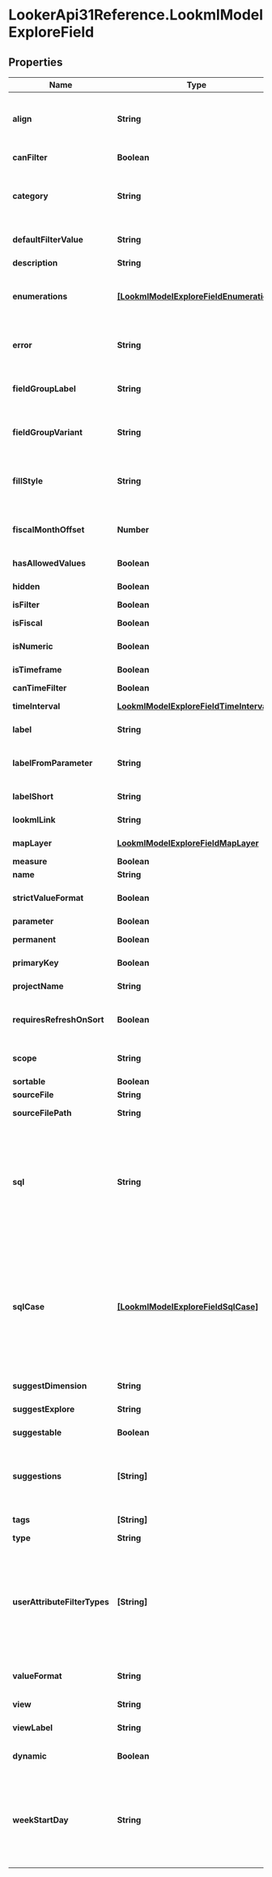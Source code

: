 # LookerApi31Reference.LookmlModelExploreField

## Properties
Name | Type | Description | Notes
------------ | ------------- | ------------- | -------------
**align** | **String** | The appropriate horizontal text alignment the values of this field shoud be displayed in. Valid values are: \&quot;left\&quot;, \&quot;right\&quot;. | [optional] 
**canFilter** | **Boolean** | Whether it&#39;s possible to filter on this field. | [optional] 
**category** | **String** | Field category Valid values are: \&quot;parameter\&quot;, \&quot;filter\&quot;, \&quot;measure\&quot;, \&quot;dimension\&quot;. | [optional] 
**defaultFilterValue** | **String** | The default value that this field uses when filtering. Null if there is no default value. | [optional] 
**description** | **String** | Description | [optional] 
**enumerations** | [**[LookmlModelExploreFieldEnumeration]**](LookmlModelExploreFieldEnumeration.md) | An array enumerating all the possible values that this field can contain. When null, there is no limit to the set of possible values this field can contain. | [optional] 
**error** | **String** | An error message indicating a problem with the definition of this field. If there are no errors, this will be null. | [optional] 
**fieldGroupLabel** | **String** | A label creating a grouping of fields. All fields with this label should be presented together when displayed in a UI. | [optional] 
**fieldGroupVariant** | **String** | When presented in a field group via field_group_label, a shorter name of the field to be displayed in that context. | [optional] 
**fillStyle** | **String** | The style of dimension fill that is possible for this field. Null if no dimension fill is possible. Valid values are: \&quot;enumeration\&quot;, \&quot;range\&quot;. | [optional] 
**fiscalMonthOffset** | **Number** | An offset (in months) from the calendar start month to the fiscal start month defined in the LookML model this field belongs to. | [optional] 
**hasAllowedValues** | **Boolean** | Whether this field has a set of allowed_values specified in LookML. | [optional] 
**hidden** | **Boolean** | Whether this field should be hidden from the user interface. | [optional] 
**isFilter** | **Boolean** | Whether this field is a filter. | [optional] 
**isFiscal** | **Boolean** | Whether this field represents a fiscal time value. | [optional] 
**isNumeric** | **Boolean** | Whether this field is of a type that represents a numeric value. | [optional] 
**isTimeframe** | **Boolean** | Whether this field is of a type that represents a time value. | [optional] 
**canTimeFilter** | **Boolean** | Whether this field can be time filtered. | [optional] 
**timeInterval** | [**LookmlModelExploreFieldTimeInterval**](LookmlModelExploreFieldTimeInterval.md) | Details on the time interval this field represents, if it is_timeframe. | [optional] 
**label** | **String** | Fully-qualified human-readable label of the field. | [optional] 
**labelFromParameter** | **String** | The name of the parameter that will provide a parameterized label for this field, if available in the current context. | [optional] 
**labelShort** | **String** | The human-readable label of the field, without the view label. | [optional] 
**lookmlLink** | **String** | A URL linking to the definition of this field in the LookML IDE. | [optional] 
**mapLayer** | [**LookmlModelExploreFieldMapLayer**](LookmlModelExploreFieldMapLayer.md) | If applicable, a map layer this field is associated with. | [optional] 
**measure** | **Boolean** | Whether this field is a measure. | [optional] 
**name** | **String** | Fully-qualified name of the field. | [optional] 
**strictValueFormat** | **Boolean** | If yes, the field will not be localized with the user attribute number_format. Defaults to no | [optional] 
**parameter** | **Boolean** | Whether this field is a parameter. | [optional] 
**permanent** | **Boolean** | Whether this field can be removed from a query. | [optional] 
**primaryKey** | **Boolean** | Whether or not the field represents a primary key. | [optional] 
**projectName** | **String** | The name of the project this field is defined in. | [optional] 
**requiresRefreshOnSort** | **Boolean** | When true, it&#39;s not possible to re-sort this field&#39;s values without re-running the SQL query, due to database logic that affects the sort. | [optional] 
**scope** | **String** | The LookML scope this field belongs to. The scope is typically the field&#39;s view. | [optional] 
**sortable** | **Boolean** | Whether this field can be sorted. | [optional] 
**sourceFile** | **String** | The path portion of source_file_path. | [optional] 
**sourceFilePath** | **String** | The fully-qualified path of the project file this field is defined in. | [optional] 
**sql** | **String** | SQL expression as defined in the LookML model. The SQL syntax shown here is a representation intended for auditability, and is not neccessarily an exact match for what will ultimately be run in the database. It may contain special LookML syntax or annotations that are not valid SQL. This will be null if the current user does not have the see_lookml permission for the field&#39;s model. | [optional] 
**sqlCase** | [**[LookmlModelExploreFieldSqlCase]**](LookmlModelExploreFieldSqlCase.md) | An array of conditions and values that make up a SQL Case expression, as defined in the LookML model. The SQL syntax shown here is a representation intended for auditability, and is not neccessarily an exact match for what will ultimately be run in the database. It may contain special LookML syntax or annotations that are not valid SQL. This will be null if the current user does not have the see_lookml permission for the field&#39;s model. | [optional] 
**suggestDimension** | **String** | The name of the dimension to base suggest queries from. | [optional] 
**suggestExplore** | **String** | The name of the explore to base suggest queries from. | [optional] 
**suggestable** | **Boolean** | Whether or not suggestions are possible for this field. | [optional] 
**suggestions** | **[String]** | If available, a list of suggestions for this field. For most fields, a suggest query is a more appropriate way to get an up-to-date list of suggestions. Or use enumerations to list all the possible values. | [optional] 
**tags** | **[String]** | An array of arbitrary string tags provided in the model for this field. | [optional] 
**type** | **String** | The LookML type of the field. | [optional] 
**userAttributeFilterTypes** | **[String]** | An array of user attribute types that are allowed to be used in filters on this field. Valid values are: \&quot;advanced_filter_string\&quot;, \&quot;advanced_filter_number\&quot;, \&quot;advanced_filter_datetime\&quot;, \&quot;string\&quot;, \&quot;number\&quot;, \&quot;datetime\&quot;, \&quot;yesno\&quot;, \&quot;zipcode\&quot;. | [optional] 
**valueFormat** | **String** | If specified, the LookML value format string for formatting values of this field. | [optional] 
**view** | **String** | The name of the view this field belongs to. | [optional] 
**viewLabel** | **String** | The human-readable label of the view the field belongs to. | [optional] 
**dynamic** | **Boolean** | Whether this field was specified in \&quot;dynamic_fields\&quot; and is not part of the model. | [optional] 
**weekStartDay** | **String** | The name of the starting day of the week. Valid values are: \&quot;monday\&quot;, \&quot;tuesday\&quot;, \&quot;wednesday\&quot;, \&quot;thursday\&quot;, \&quot;friday\&quot;, \&quot;saturday\&quot;, \&quot;sunday\&quot;. | [optional] 


